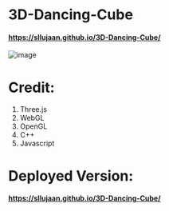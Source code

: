 # 3D-Dancing-Cube  
#### https://sllujaan.github.io/3D-Dancing-Cube/
![image](https://user-images.githubusercontent.com/31973579/128593128-9ed13abd-097e-4ff4-bf08-0b5ad494fcb1.png)

# Credit:
1. Three.js  
2. WebGL  
3. OpenGL  
4. C++  
5. Javascript  


# Deployed Version:
#### https://sllujaan.github.io/3D-Dancing-Cube/
